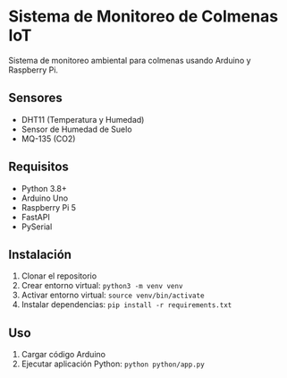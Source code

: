 # Sistema de Monitoreo de Colmenas IoT

Sistema de monitoreo ambiental para colmenas usando Arduino y Raspberry Pi.

## Sensores
- DHT11 (Temperatura y Humedad)
- Sensor de Humedad de Suelo
- MQ-135 (CO2)

## Requisitos
- Python 3.8+
- Arduino Uno
- Raspberry Pi 5
- FastAPI
- PySerial

## Instalación
1. Clonar el repositorio
2. Crear entorno virtual: `python3 -m venv venv`
3. Activar entorno virtual: `source venv/bin/activate`
4. Instalar dependencias: `pip install -r requirements.txt`

## Uso
1. Cargar código Arduino
2. Ejecutar aplicación Python: `python python/app.py`
